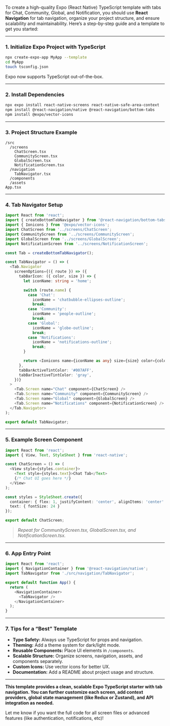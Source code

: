 To create a high-quality Expo (React Native) TypeScript template with tabs for Chat, Community, Global, and Notification, you should use **React Navigation** for tab navigation, organize your project structure, and ensure scalability and maintainability. Here’s a step-by-step guide and a template to get you started:

---
### 1. **Initialize Expo Project with TypeScript**

```bash
npx create-expo-app MyApp --template
cd MyApp
touch tsconfig.json
```
Expo now supports TypeScript out-of-the-box.

---
### 2. **Install Dependencies**

```bash
npx expo install react-native-screens react-native-safe-area-context
npm install @react-navigation/native @react-navigation/bottom-tabs
npm install @expo/vector-icons
```

---
### 3. **Project Structure Example**
```
/src
  /screens
    ChatScreen.tsx
    CommunityScreen.tsx
    GlobalScreen.tsx
    NotificationScreen.tsx
  /navigation
    TabNavigator.tsx
  /components
  /assets
App.tsx
```

---
### 4. **Tab Navigator Setup**

```typescript name=src/navigation/TabNavigator.tsx
import React from 'react';
import { createBottomTabNavigator } from '@react-navigation/bottom-tabs';
import { Ionicons } from '@expo/vector-icons';
import ChatScreen from '../screens/ChatScreen';
import CommunityScreen from '../screens/CommunityScreen';
import GlobalScreen from '../screens/GlobalScreen';
import NotificationScreen from '../screens/NotificationScreen';

const Tab = createBottomTabNavigator();

const TabNavigator = () => (
  <Tab.Navigator
    screenOptions={({ route }) => ({
      tabBarIcon: ({ color, size }) => {
        let iconName: string = 'home';

        switch (route.name) {
          case 'Chat':
            iconName = 'chatbubble-ellipses-outline';
            break;
          case 'Community':
            iconName = 'people-outline';
            break;
          case 'Global':
            iconName = 'globe-outline';
            break;
          case 'Notifications':
            iconName = 'notifications-outline';
            break;
        }

        return <Ionicons name={iconName as any} size={size} color={color} />;
      },
      tabBarActiveTintColor: '#007AFF',
      tabBarInactiveTintColor: 'gray',
    })}
  >
    <Tab.Screen name="Chat" component={ChatScreen} />
    <Tab.Screen name="Community" component={CommunityScreen} />
    <Tab.Screen name="Global" component={GlobalScreen} />
    <Tab.Screen name="Notifications" component={NotificationScreen} />
  </Tab.Navigator>
);

export default TabNavigator;
```

---
### 5. **Example Screen Component**

```typescript name=src/screens/ChatScreen.tsx
import React from 'react';
import { View, Text, StyleSheet } from 'react-native';

const ChatScreen = () => (
  <View style={styles.container}>
    <Text style={styles.text}>Chat Tab</Text>
    {/* Chat UI goes here */}
  </View>
);

const styles = StyleSheet.create({
  container: { flex: 1, justifyContent: 'center', alignItems: 'center' },
  text: { fontSize: 24 }
});

export default ChatScreen;
```
> _Repeat for CommunityScreen.tsx, GlobalScreen.tsx, and NotificationScreen.tsx._

---
### 6. **App Entry Point**

```typescript name=App.tsx
import React from 'react';
import { NavigationContainer } from '@react-navigation/native';
import TabNavigator from './src/navigation/TabNavigator';

export default function App() {
  return (
    <NavigationContainer>
      <TabNavigator />
    </NavigationContainer>
  );
}
```

---
### 7. **Tips for a “Best” Template**
- **Type Safety:** Always use TypeScript for props and navigation.
- **Theming:** Add a theme system for dark/light mode.
- **Reusable Components:** Place UI elements in `/components`.
- **Scalable Structure:** Organize screens, navigation, assets, and components separately.
- **Custom Icons:** Use vector icons for better UX.
- **Documentation:** Add a README about project usage and structure.

---

**This template provides a clean, scalable Expo TypeScript starter with tab navigation. You can further customize each screen, add context providers, global state management (like Redux or Zustand), and API integration as needed.**

Let me know if you want the full code for all screen files or advanced features (like authentication, notifications, etc)!
